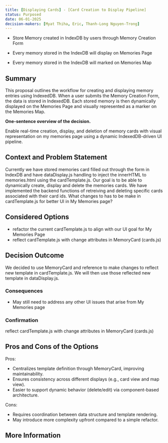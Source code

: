 ```yaml
---
title: [Displaying Cards] - [Card Creation to Display Pipeline]
status: Purposed
date: 06-01-2025
decision-makers: [Myat Thiha, Eric, Thanh-Long Nguyen-Trong]
---
```


- Store Memory created in IndexDB by users through Memory Creation Form

- Every memory stored in the IndexDB will display on Memories Page

- Every memory stored in the IndexDB will marked on Memories Map

## Summary

This proposal outlines the workflow for creating and displaying memory entries using IndexedDB. When a user submits the Memory Creation Form, the data is stored in IndexedDB. Each stored memory is then dynamically displayed on the Memories Page and visually represented as a marker on the Memories Map.

**One-sentence overview of the decision.**

Enable real-time creation, display, and deletion of memory cards with visual representation on my memories page using a dynamic IndexedDB-driven UI pipeline.

## Context and Problem Statement

Currently we have stored memories card filled out through the form in IndexDB and have dataDisplay.js handling to inject the innerHTML to memories.html using the cardTemplate.js. Our goal is to be able to dynamically create, display and delete the memories cards. We have implemented the backend functions of retreiving and deleting specific cards associated with their card ids. What changes to has to be make in cardTemplate.js for better UI in My Memories page? 

## Considered Options

- refactor the current cardTemplate.js to align with our UI goal for My Memories Page
- reflect cardTemplate.js with change attributes in MemoryCard (cards.js)

## Decision Outcome
 
We decided to use MemoryCard and reference to make changes to reflect new template in cardTemplate.js. We will then use those reflected new template in dataDisplay.js. 

### Consequences

- May still need to address any other UI issues that arise from My Memories page

### Confirmation

reflect cardTemplate.js with change attributes in MemoryCard (cards.js)

## Pros and Cons of the Options

Pros:

- Centralizes template definition through MemoryCard, improving maintainability.
- Ensures consistency across different displays (e.g., card view and map view).
- Easier to support dynamic behavior (delete/edit) via component-based architecture.

Cons:

- Requires coordination between data structure and template rendering.
- May introduce more complexity upfront compared to a simple refactor.

## More Information
